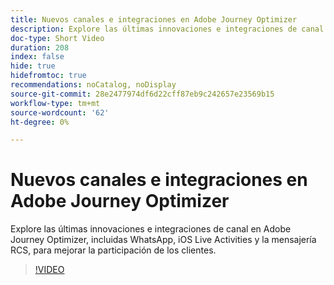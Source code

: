 ```yaml
---
title: Nuevos canales e integraciones en Adobe Journey Optimizer
description: Explore las últimas innovaciones e integraciones de canal en Adobe Journey Optimizer, incluidas WhatsApp, iOS Live Activities y la mensajería RCS, para mejorar la participación de los clientes.
doc-type: Short Video
duration: 208
index: false
hide: true
hidefromtoc: true
recommendations: noCatalog, noDisplay
source-git-commit: 28e2477974df6d22cff87eb9c242657e23569b15
workflow-type: tm+mt
source-wordcount: '62'
ht-degree: 0%

---
```



# Nuevos canales e integraciones en Adobe Journey Optimizer

Explore las últimas innovaciones e integraciones de canal en Adobe Journey Optimizer, incluidas WhatsApp, iOS Live Activities y la mensajería RCS, para mejorar la participación de los clientes.

<!-- 62_S520_3442520_207_new-channels-and-integrations-in-adobe-journey-optimizer -->
>[!VIDEO](https://video.tv.adobe.com/v/3460345/?learn=on&enablevpops=true&captions=spa)

